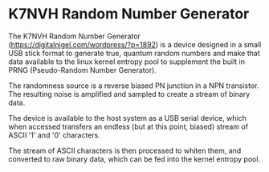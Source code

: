 K7NVH Random Number Generator
=======

The K7NVH Random Number Generator (https://digitalnigel.com/wordpress/?p=1892) is a 
device designed in a small USB stick format to generate true, quantum random numbers 
and make that data available to the linux kernel entropy pool to supplement the built in
PRNG (Pseudo-Random Number Generator).

The randomness source is a reverse biased PN junction in a NPN transistor. The resulting 
noise is amplified and sampled to create a stream of binary data.

The device is available to the host system as a USB serial device, which when accessed 
transfers an endless (but at this point, biased) stream of ASCII '1' and '0' characters. 

The stream of ASCII characters is then processed to whiten them, and converted to raw 
binary data, which can be fed into the kernel entropy pool.